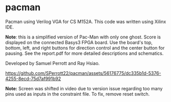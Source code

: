 # pacman
Pacman using Verilog VGA for CS M152A. This code was written using Xilinx IDE.

**Note**: this is a simplified version of Pac-Man with only one ghost. Score is displayed on the connected Basys3 FPGA board. 
Use the board's top, bottom, left, and right buttons for direction control and the center button for pausing. See the report.pdf for more detailed descriptions and schematics.

Developed by Samuel Perrott and Ray Hsiao.



https://github.com/SPerrott22/pacman/assets/56176775/dc335b1d-5376-4255-8ecd-75d7af991b92

**Note:** Screen was shifted in video due to version issue regarding too many pins used as inputs in the constraint file. To fix, remove reset switch.



